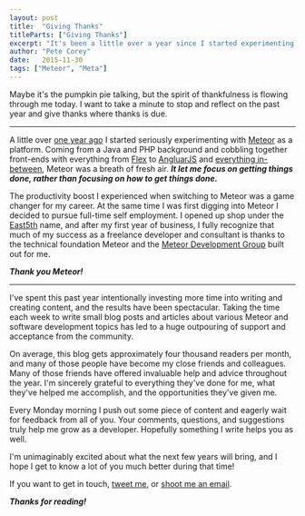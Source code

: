 ```yaml
---
layout: post
title:  "Giving Thanks"
titleParts: ["Giving Thanks"]
excerpt: "It's been a little over a year since I started experimenting with Meteor. In that time it has given me the confidence to start successfully working for myself. Thanks Meteor!"
author: "Pete Corey"
date:   2015-11-30
tags: ["Meteor", "Meta"]
---
```


Maybe it's the pumpkin pie talking, but the spirit of thankfulness is flowing through me today. I want to take a minute to stop and reflect on the past year and give thanks where thanks is due.

<hr/>

A little over [one year ago](http://blog.east5th.co/2014/12/02/meteor-first-impressions/) I started seriously experimenting with [Meteor](https://www.meteor.com/) as a platform. Coming from a Java and PHP background and cobbling together front-ends with everything from [Flex](http://www.adobe.com/products/flex.html) to [AngluarJS](https://angularjs.org/) and [everything in-between](https://jquery.com/), Meteor was a breath of fresh air. ___It let me focus on getting things done, rather than focusing on how to get things done.___

The productivity boost I experienced when switching to Meteor was a game changer for my career. At the same time I was first digging into Meteor I decided to pursue full-time self employment. I opened up shop under the [East5th](http://www.east5th.co/) name, and after my first year of business, I fully recognize that much of my success as a freelance developer and consultant is thanks to the technical foundation Meteor and the [Meteor Development Group](https://www.meteor.com/people) built out for me.

___Thank you Meteor!___

<hr/>

I've spent this past year intentionally investing more time into writing and creating content, and the results have been spectacular. Taking the time each week to write small blog posts and articles about various Meteor and software development topics has led to a huge outpouring of support and acceptance from the community.

On average, this blog gets approximately four thousand readers per month, and many of those people have become my close friends and colleagues. Many of those friends have offered invaluable help and advice throughout the year. I'm sincerely grateful to everything they've done for me, what they've helped me accomplish, and the opportunities they've given me.

Every Monday morning I push out some piece of content and eagerly wait for feedback from all of you. Your comments, questions, and suggestions truly help me grow as a developer. Hopefully something I write helps you as well.

I'm unimaginably excited about what the next few years will bring, and I hope I get to know a lot of you much better during that time!

If you want to get in touch, [tweet me](https://twitter.com/petecorey), or [shoot me an email](mailto:hello@petecorey.com).

___Thanks for reading!___
